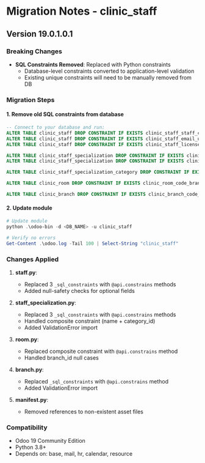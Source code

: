 # Migration Notes - clinic_staff

## Version 19.0.1.0.1

### Breaking Changes
- **SQL Constraints Removed**: Replaced with Python constraints
  - Database-level constraints converted to application-level validation
  - Existing unique constraints will need to be manually removed from DB

### Migration Steps

#### 1. Remove old SQL constraints from database
```sql
-- Connect to your database and run:
ALTER TABLE clinic_staff DROP CONSTRAINT IF EXISTS clinic_staff_staff_code_unique;
ALTER TABLE clinic_staff DROP CONSTRAINT IF EXISTS clinic_staff_email_unique;
ALTER TABLE clinic_staff DROP CONSTRAINT IF EXISTS clinic_staff_license_unique;

ALTER TABLE clinic_staff_specialization DROP CONSTRAINT IF EXISTS clinic_staff_specialization_name_unique;
ALTER TABLE clinic_staff_specialization DROP CONSTRAINT IF EXISTS clinic_staff_specialization_code_unique;

ALTER TABLE clinic_staff_specialization_category DROP CONSTRAINT IF EXISTS clinic_staff_specialization_category_name_unique;

ALTER TABLE clinic_room DROP CONSTRAINT IF EXISTS clinic_room_code_branch_unique;

ALTER TABLE clinic_branch DROP CONSTRAINT IF EXISTS clinic_branch_code_unique;
```

#### 2. Update module
```powershell
# Update module
python .\odoo-bin -d <DB_NAME> -u clinic_staff

# Verify no errors
Get-Content .\odoo.log -Tail 100 | Select-String "clinic_staff"
```

### Changes Applied
1. **staff.py**:
   - Replaced 3 `_sql_constraints` with `@api.constrains` methods
   - Added null-safety checks for optional fields

2. **staff_specialization.py**:
   - Replaced 3 `_sql_constraints` with `@api.constrains` methods
   - Handled composite constraint (name + category_id)
   - Added ValidationError import

3. **room.py**:
   - Replaced composite constraint with `@api.constrains` method
   - Handled branch_id null cases

4. **branch.py**:
   - Replaced `_sql_constraints` with `@api.constrains` method
   - Added ValidationError import

5. **__manifest__.py**:
   - Removed references to non-existent asset files

### Compatibility
- Odoo 19 Community Edition
- Python 3.8+
- Depends on: base, mail, hr, calendar, resource
